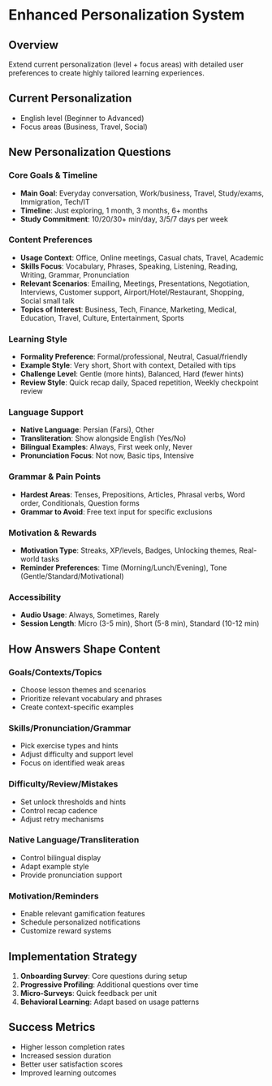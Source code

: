 # Enhanced Personalization System

## Overview
Extend current personalization (level + focus areas) with detailed user preferences to create highly tailored learning experiences.

## Current Personalization
- English level (Beginner to Advanced)
- Focus areas (Business, Travel, Social)

## New Personalization Questions

### Core Goals & Timeline
- **Main Goal**: Everyday conversation, Work/business, Travel, Study/exams, Immigration, Tech/IT
- **Timeline**: Just exploring, 1 month, 3 months, 6+ months
- **Study Commitment**: 10/20/30+ min/day, 3/5/7 days per week

### Content Preferences
- **Usage Context**: Office, Online meetings, Casual chats, Travel, Academic
- **Skills Focus**: Vocabulary, Phrases, Speaking, Listening, Reading, Writing, Grammar, Pronunciation
- **Relevant Scenarios**: Emailing, Meetings, Presentations, Negotiation, Interviews, Customer support, Airport/Hotel/Restaurant, Shopping, Social small talk
- **Topics of Interest**: Business, Tech, Finance, Marketing, Medical, Education, Travel, Culture, Entertainment, Sports

### Learning Style
- **Formality Preference**: Formal/professional, Neutral, Casual/friendly
- **Example Style**: Very short, Short with context, Detailed with tips
- **Challenge Level**: Gentle (more hints), Balanced, Hard (fewer hints)
- **Review Style**: Quick recap daily, Spaced repetition, Weekly checkpoint review

### Language Support
- **Native Language**: Persian (Farsi), Other
- **Transliteration**: Show alongside English (Yes/No)
- **Bilingual Examples**: Always, First week only, Never
- **Pronunciation Focus**: Not now, Basic tips, Intensive

### Grammar & Pain Points
- **Hardest Areas**: Tenses, Prepositions, Articles, Phrasal verbs, Word order, Conditionals, Question forms
- **Grammar to Avoid**: Free text input for specific exclusions

### Motivation & Rewards
- **Motivation Type**: Streaks, XP/levels, Badges, Unlocking themes, Real-world tasks
- **Reminder Preferences**: Time (Morning/Lunch/Evening), Tone (Gentle/Standard/Motivational)

### Accessibility
- **Audio Usage**: Always, Sometimes, Rarely
- **Session Length**: Micro (3-5 min), Short (5-8 min), Standard (10-12 min)

## How Answers Shape Content

### Goals/Contexts/Topics
- Choose lesson themes and scenarios
- Prioritize relevant vocabulary and phrases
- Create context-specific examples

### Skills/Pronunciation/Grammar
- Pick exercise types and hints
- Adjust difficulty and support level
- Focus on identified weak areas

### Difficulty/Review/Mistakes
- Set unlock thresholds and hints
- Control recap cadence
- Adjust retry mechanisms

### Native Language/Transliteration
- Control bilingual display
- Adapt example style
- Provide pronunciation support

### Motivation/Reminders
- Enable relevant gamification features
- Schedule personalized notifications
- Customize reward systems

## Implementation Strategy
1. **Onboarding Survey**: Core questions during setup
2. **Progressive Profiling**: Additional questions over time
3. **Micro-Surveys**: Quick feedback per unit
4. **Behavioral Learning**: Adapt based on usage patterns

## Success Metrics
- Higher lesson completion rates
- Increased session duration
- Better user satisfaction scores
- Improved learning outcomes
